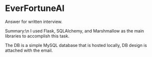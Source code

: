 # EverFortuneAI
Answer for written interview.

Summary:\n
I used Flask, SQLAlchemy, and Marshmallow as the main libraries to accomplish this task. 

The DB is a simple MySQL database that is hosted locally, DB design is attached with the email.
